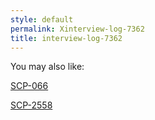 ```yaml
---
style: default
permalink: Xinterview-log-7362
title: interview-log-7362
---
```

You may also like:

[SCP-066](http://scp-wiki.net/scp-066)

[SCP-2558](http://scp-wiki.net/scp-2558)
